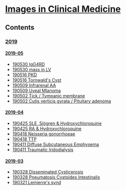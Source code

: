 <!--
Filename: 	index.md
Project: 	/Users/shume/Developer/physician/NEJM/IiCM
Author: 	shumez <https://github.com/shumez>
Created: 	2019-04-04 20:22:2
Modified: 	2019-05-31 12:17:27
-----
Copyright (c) 2019 shumez
-->

# [Images in Clinical Medicine][IiCM]

## Contents

### [2019]

<!-- * [19 ](19--_.md) -->
#### [2019-05]
* [190530 IgG4RD](2019-05-30_47M.md)
* [190530 mass in LV](2019-05-30_84M.md)
* [190516 PKD](2019-05-16_51F.md)
* [190516 Tornwald's Cyst](2019-05-16_60M.md)
* [190509 Infrarenal AA](2019-05-09_66M.md)
* [190509 Uveal Mlanoma](2019-05-09_59F.md)
* [190502 Tick / Tympanic membrane](2019-05-02_09M.md)
* [190502 Cutis verticis gyrata / Pituitary adenoma](2019-05-02_37M.md)
#### [2019-04]
* [190425 SLE, Sjögren & Hydroxychloroquine](2019-04-25_57F.md)
* [190425 RA & Hydroxychloroquine](2019-04-25_60F.md)
* [190418 Neisseria gonorrhoeae](2019-04-18_20F.md)
* [190418 TTP](2019-04-18_35M.md)
* [190411 Diffuse Subcutaneous Emphysema](2019-04-11_14M.md)
* [190411 Traumatic Iridodialysis](2019-04-11_48M.md)
#### [2019-03]
* [190328 Disseminated Cysticerosis](2019-03-28_18M.md)
* [190328 Pneumatosis Cystoides Intestinalis](2019-03-28_61F.md)
* [190321 Lemierre's synd](2019-03-21_18M.md)



## 
<!-- toc -->
[2019]: #2019
[2019-05]: #2019-05
[2019-04]: #2019-04
[2019-03]: #2019-03

<!-- ref -->
[NEJM]: https://www.nejm.org/toc/nejm/medical-journal?query=main_nav_condensed
[IiCM]: https://www.nejm.org/multimedia/images-in-clinical-medicine "Images in Clinical Medicine"


<!-- <style type="text/css">
	img{width: 50%; float: right;}
</style> -->